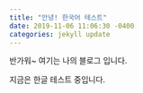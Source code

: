 ```yaml
---
title: "안녕! 한국어 테스트"
date: 2019-11-06 11:06:30 -0400
categories: jekyll update
---
```

반가워~
여기는 나의 블로그 입니다.

지금은 한글 테스트 중입니다.
